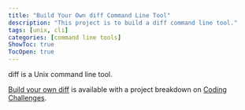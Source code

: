 ```yaml
---
title: "Build Your Own diff Command Line Tool"
description: "This project is to build a diff command line tool."
tags: [unix, cli]
categories: [command line tools]
ShowToc: true
TocOpen: true
---
```


diff is a Unix command line tool.

<!--more-->

[Build your own diff](https://codingchallenges.fyi/challenges/challenge-diff) is available with a project breakdown on [Coding Challenges](https://codingchallenges.fyi/).